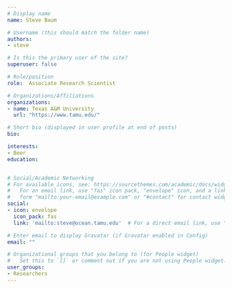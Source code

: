 ```yaml
---
# Display name
name: Steve Baum

# Username (this should match the folder name)
authors:
- steve

# Is this the primary user of the site?
superuser: false

# Role/position
role:  Associate Research Scientist

# Organizations/Affiliations
organizations:
- name: Texas A&M University
  url: "https://www.tamu.edu/"

# Short bio (displayed in user profile at end of posts)
bio:

interests:
- Beer
education:


# Social/Academic Networking
# For available icons, see: https://sourcethemes.com/academic/docs/widgets/#icons
#   For an email link, use "fas" icon pack, "envelope" icon, and a link in the
#   form "mailto:your-email@example.com" or "#contact" for contact widget.
social:
- icon: envelope
  icon_pack: fas
  link: 'mailto:steve@ocean.tamu.edu'  # For a direct email link, use "mailto:test@example.org".

# Enter email to display Gravatar (if Gravatar enabled in Config)
email: ""

# Organizational groups that you belong to (for People widget)
#   Set this to `[]` or comment out if you are not using People widget.  
user_groups:
- Researchers
---
```

